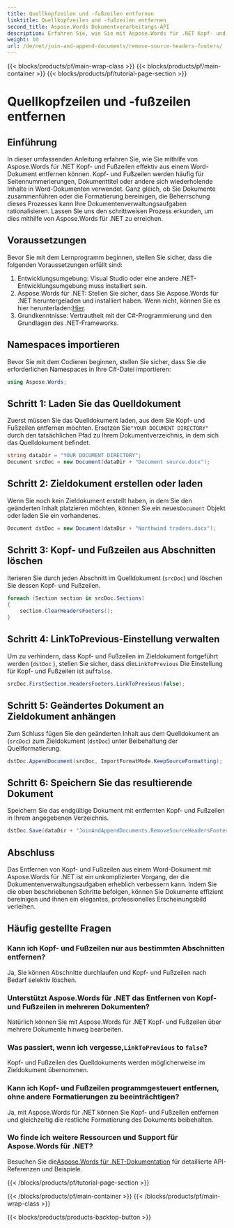 ```yaml
---
title: Quellkopfzeilen und -fußzeilen entfernen
linktitle: Quellkopfzeilen und -fußzeilen entfernen
second_title: Aspose.Words Dokumentverarbeitungs-API
description: Erfahren Sie, wie Sie mit Aspose.Words für .NET Kopf- und Fußzeilen in Word-Dokumenten entfernen. Vereinfachen Sie Ihre Dokumentenverwaltung mit unserer Schritt-für-Schritt-Anleitung.
weight: 10
url: /de/net/join-and-append-documents/remove-source-headers-footers/
---
```


{{< blocks/products/pf/main-wrap-class >}}
{{< blocks/products/pf/main-container >}}
{{< blocks/products/pf/tutorial-page-section >}}

# Quellkopfzeilen und -fußzeilen entfernen

## Einführung

In dieser umfassenden Anleitung erfahren Sie, wie Sie mithilfe von Aspose.Words für .NET Kopf- und Fußzeilen effektiv aus einem Word-Dokument entfernen können. Kopf- und Fußzeilen werden häufig für Seitennummerierungen, Dokumenttitel oder andere sich wiederholende Inhalte in Word-Dokumenten verwendet. Ganz gleich, ob Sie Dokumente zusammenführen oder die Formatierung bereinigen, die Beherrschung dieses Prozesses kann Ihre Dokumentenverwaltungsaufgaben rationalisieren. Lassen Sie uns den schrittweisen Prozess erkunden, um dies mithilfe von Aspose.Words für .NET zu erreichen.

## Voraussetzungen

Bevor Sie mit dem Lernprogramm beginnen, stellen Sie sicher, dass die folgenden Voraussetzungen erfüllt sind:

1. Entwicklungsumgebung: Visual Studio oder eine andere .NET-Entwicklungsumgebung muss installiert sein.
2.  Aspose.Words für .NET: Stellen Sie sicher, dass Sie Aspose.Words für .NET heruntergeladen und installiert haben. Wenn nicht, können Sie es hier herunterladen:[Hier](https://releases.aspose.com/words/net/).
3. Grundkenntnisse: Vertrautheit mit der C#-Programmierung und den Grundlagen des .NET-Frameworks.

## Namespaces importieren

Bevor Sie mit dem Codieren beginnen, stellen Sie sicher, dass Sie die erforderlichen Namespaces in Ihre C#-Datei importieren:

```csharp
using Aspose.Words;
```

## Schritt 1: Laden Sie das Quelldokument

 Zuerst müssen Sie das Quelldokument laden, aus dem Sie Kopf- und Fußzeilen entfernen möchten. Ersetzen Sie`"YOUR DOCUMENT DIRECTORY"` durch den tatsächlichen Pfad zu Ihrem Dokumentverzeichnis, in dem sich das Quelldokument befindet.

```csharp
string dataDir = "YOUR DOCUMENT DIRECTORY";
Document srcDoc = new Document(dataDir + "Document source.docx");
```

## Schritt 2: Zieldokument erstellen oder laden

 Wenn Sie noch kein Zieldokument erstellt haben, in dem Sie den geänderten Inhalt platzieren möchten, können Sie ein neues`Document` Objekt oder laden Sie ein vorhandenes.

```csharp
Document dstDoc = new Document(dataDir + "Northwind traders.docx");
```

## Schritt 3: Kopf- und Fußzeilen aus Abschnitten löschen

Iterieren Sie durch jeden Abschnitt im Quelldokument (`srcDoc`) und löschen Sie dessen Kopf- und Fußzeilen.

```csharp
foreach (Section section in srcDoc.Sections)
{
    section.ClearHeadersFooters();
}
```

## Schritt 4: LinkToPrevious-Einstellung verwalten

Um zu verhindern, dass Kopf- und Fußzeilen im Zieldokument fortgeführt werden (`dstDoc` ), stellen Sie sicher, dass die`LinkToPrevious` Die Einstellung für Kopf- und Fußzeilen ist auf`false`.

```csharp
srcDoc.FirstSection.HeadersFooters.LinkToPrevious(false);
```

## Schritt 5: Geändertes Dokument an Zieldokument anhängen

Zum Schluss fügen Sie den geänderten Inhalt aus dem Quelldokument an (`srcDoc`) zum Zieldokument (`dstDoc`) unter Beibehaltung der Quellformatierung.

```csharp
dstDoc.AppendDocument(srcDoc, ImportFormatMode.KeepSourceFormatting);
```

## Schritt 6: Speichern Sie das resultierende Dokument

Speichern Sie das endgültige Dokument mit entfernten Kopf- und Fußzeilen in Ihrem angegebenen Verzeichnis.

```csharp
dstDoc.Save(dataDir + "JoinAndAppendDocuments.RemoveSourceHeadersFooters.docx");
```

## Abschluss

Das Entfernen von Kopf- und Fußzeilen aus einem Word-Dokument mit Aspose.Words für .NET ist ein unkomplizierter Vorgang, der die Dokumentenverwaltungsaufgaben erheblich verbessern kann. Indem Sie die oben beschriebenen Schritte befolgen, können Sie Dokumente effizient bereinigen und ihnen ein elegantes, professionelles Erscheinungsbild verleihen.

## Häufig gestellte Fragen

### Kann ich Kopf- und Fußzeilen nur aus bestimmten Abschnitten entfernen?
Ja, Sie können Abschnitte durchlaufen und Kopf- und Fußzeilen nach Bedarf selektiv löschen.

### Unterstützt Aspose.Words für .NET das Entfernen von Kopf- und Fußzeilen in mehreren Dokumenten?
Natürlich können Sie mit Aspose.Words für .NET Kopf- und Fußzeilen über mehrere Dokumente hinweg bearbeiten.

###  Was passiert, wenn ich vergesse,`LinkToPrevious` to `false`?
Kopf- und Fußzeilen des Quelldokuments werden möglicherweise im Zieldokument übernommen.

### Kann ich Kopf- und Fußzeilen programmgesteuert entfernen, ohne andere Formatierungen zu beeinträchtigen?
Ja, mit Aspose.Words für .NET können Sie Kopf- und Fußzeilen entfernen und gleichzeitig die restliche Formatierung des Dokuments beibehalten.

### Wo finde ich weitere Ressourcen und Support für Aspose.Words für .NET?
 Besuchen Sie die[Aspose.Words für .NET-Dokumentation](https://reference.aspose.com/words/net/) für detaillierte API-Referenzen und Beispiele.

{{< /blocks/products/pf/tutorial-page-section >}}

{{< /blocks/products/pf/main-container >}}
{{< /blocks/products/pf/main-wrap-class >}}

{{< blocks/products/products-backtop-button >}}
